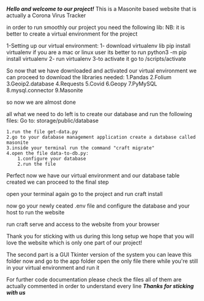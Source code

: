 ***Hello and welcome to our project!***
This is a Masonite based website that is actually a Corona Virus Tracker

in order to run smoothly our project you need the following lib:
NB: it is better to create a virtual environment for the project

1-Setting up our virtual environment:
    1- download virtualenv lib pip install virtualenv
        if you are a mac or linux user its better to run python3 -m pip install virtualenv 
    2- run virtualenv <name of the virtualenv>
    3-to activate it go to <name>/scripts/activate

So now that we have downloaded and activated our virtual environment we can proceed to download the libraries needed:
    1.Pandas
    2.Folium
    3.Geoip2.database
    4.Requests
    5.Covid
    6.Geopy
    7.PyMySQL
    8.mysql.connector
    9.Masonite

so now we are almost done 

all what we need to do left is to create our database and run the following files:
    Go to: storage/public/database

    1.run the file get-data.py
    2.go to your database management application create a database called masonite 
    3.inside your terminal run the command "craft migrate"
    4.open the file data-to-db.py:
        1.configure your database 
        2.run the file
    
Perfect now we have our virtual environment and our database table created we can proceed to the final step

open your terminal again go to the project and run craft install 

now go your newly ceated .env file and configure the database and your host to run the website

run craft serve and access to the website from your browser

Thank you for sticking with us during this long setup we hope that you will love the website which is only one part of our project!

The second part is a GUI Tkinter version of the system you can leave this folder now and go to the app folder open the only file there 
while you're still in your virtual environment and run it 

For further code documentation please check the files all of them are actually commented in order to understand every line 
***Thanks for sticking with us***
